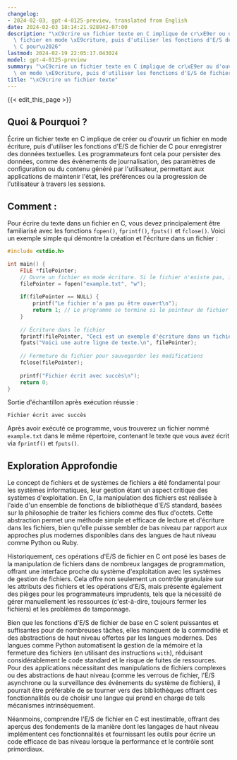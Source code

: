 ```yaml
---
changelog:
- 2024-02-03, gpt-4-0125-preview, translated from English
date: 2024-02-03 18:14:21.928942-07:00
description: "\xC9crire un fichier texte en C implique de cr\xE9er ou d'ouvrir un\
  \ fichier en mode \xE9criture, puis d'utiliser les fonctions d'E/S de fichier de\
  \ C pour\u2026"
lastmod: 2024-02-19 22:05:17.043024
model: gpt-4-0125-preview
summary: "\xC9crire un fichier texte en C implique de cr\xE9er ou d'ouvrir un fichier\
  \ en mode \xE9criture, puis d'utiliser les fonctions d'E/S de fichier de C pour\u2026"
title: "\xC9crire un fichier texte"
---
```


{{< edit_this_page >}}

## Quoi & Pourquoi ?

Écrire un fichier texte en C implique de créer ou d'ouvrir un fichier en mode écriture, puis d'utiliser les fonctions d'E/S de fichier de C pour enregistrer des données textuelles. Les programmateurs font cela pour persister des données, comme des événements de journalisation, des paramètres de configuration ou du contenu généré par l'utilisateur, permettant aux applications de maintenir l'état, les préférences ou la progression de l'utilisateur à travers les sessions.

## Comment :

Pour écrire du texte dans un fichier en C, vous devez principalement être familiarisé avec les fonctions `fopen()`, `fprintf()`, `fputs()` et `fclose()`. Voici un exemple simple qui démontre la création et l'écriture dans un fichier :

```c
#include <stdio.h>

int main() {
    FILE *filePointer;
    // Ouvre un fichier en mode écriture. Si le fichier n'existe pas, il sera créé.
    filePointer = fopen("example.txt", "w");
    
    if(filePointer == NULL) {
        printf("Le fichier n'a pas pu être ouvert\n");
        return 1; // Le programme se termine si le pointeur de fichier renvoie NULL.
    }
    
    // Écriture dans le fichier
    fprintf(filePointer, "Ceci est un exemple d'écriture dans un fichier.\n");
    fputs("Voici une autre ligne de texte.\n", filePointer);
    
    // Fermeture du fichier pour sauvegarder les modifications
    fclose(filePointer);
    
    printf("Fichier écrit avec succès\n");
    return 0;
}
```

Sortie d'échantillon après exécution réussie :
```
Fichier écrit avec succès
```

Après avoir exécuté ce programme, vous trouverez un fichier nommé `example.txt` dans le même répertoire, contenant le texte que vous avez écrit via `fprintf()` et `fputs()`.

## Exploration Approfondie

Le concept de fichiers et de systèmes de fichiers a été fondamental pour les systèmes informatiques, leur gestion étant un aspect critique des systèmes d'exploitation. En C, la manipulation des fichiers est réalisée à l'aide d'un ensemble de fonctions de bibliothèque d'E/S standard, basées sur la philosophie de traiter les fichiers comme des flux d'octets. Cette abstraction permet une méthode simple et efficace de lecture et d'écriture dans les fichiers, bien qu'elle puisse sembler de bas niveau par rapport aux approches plus modernes disponibles dans des langues de haut niveau comme Python ou Ruby.

Historiquement, ces opérations d'E/S de fichier en C ont posé les bases de la manipulation de fichiers dans de nombreux langages de programmation, offrant une interface proche du système d'exploitation avec les systèmes de gestion de fichiers. Cela offre non seulement un contrôle granulaire sur les attributs des fichiers et les opérations d'E/S, mais présente également des pièges pour les programmateurs imprudents, tels que la nécessité de gérer manuellement les ressources (c'est-à-dire, toujours fermer les fichiers) et les problèmes de tamponnage.

Bien que les fonctions d'E/S de fichier de base en C soient puissantes et suffisantes pour de nombreuses tâches, elles manquent de la commodité et des abstractions de haut niveau offertes par les langues modernes. Des langues comme Python automatisent la gestion de la mémoire et la fermeture des fichiers (en utilisant des instructions `with`), réduisant considérablement le code standard et le risque de fuites de ressources. Pour des applications nécessitant des manipulations de fichiers complexes ou des abstractions de haut niveau (comme les verrous de fichier, l'E/S asynchrone ou la surveillance des événements du système de fichiers), il pourrait être préférable de se tourner vers des bibliothèques offrant ces fonctionnalités ou de choisir une langue qui prend en charge de tels mécanismes intrinsèquement.

Néanmoins, comprendre l'E/S de fichier en C est inestimable, offrant des aperçus des fondements de la manière dont les langages de haut niveau implémentent ces fonctionnalités et fournissant les outils pour écrire un code efficace de bas niveau lorsque la performance et le contrôle sont primordiaux.
